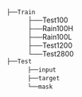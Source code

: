 `├──Train`   <br/>
      ├──Test100 <br/>
      ├──Rain100H <br/>
      ├──Rain100L <br/>
      ├──Test1200 <br/>
      └──Test2800 <br/>
`├──Test`   <br/>
      `├──input`  <br/>
      `├──target`  <br/>
      `└──mask`  <br/>
